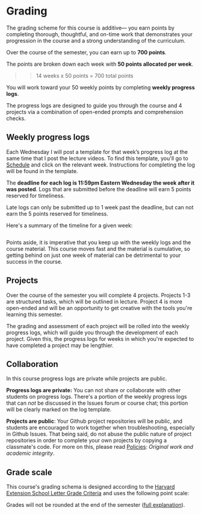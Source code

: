 

# Grading
The grading scheme for this course is additive&mdash; you earn points by completing thorough, thoughtful, and on-time work that demonstrates your progression in the course and a strong understanding of the curriculum.

Over the course of the semester, you can earn up to **700 points**.

The points are broken down each week with **50 points allocated per week**.

>> 14 weeks x 50 points = 700 total points

You will work toward your 50 weekly points by completing **weekly progress logs**.

The progress logs are designed to guide you through the course and 4 projects via a combination of open-ended prompts and comprehension checks.



## Weekly progress logs
Each Wednesday I will post a template for that week’s progress log at the same time that I post the lecture videos. To find this template, you'll go to [Schedule](/schedule) and click on the relevant week. Instructions for completing the log will be found in the template.

The __deadline for each log is 11:59pm Eastern Wednesday the week after it was posted__. Logs that are submitted before the deadline will earn 5 points reserved for timeliness.

Late logs can only be submitted up to 1 week past the deadline, but can not earn the 5 points reserved for timeliness.

Here's a summary of the timeline for a given week:

<img src='https://s3.amazonaws.com/dwa15.com/example-progress-log-timeline@2x.png' style='max-width:700px;' alt=''>


Points aside, it is imperative that you keep up with the weekly logs and the course material. This course moves fast and the material is cumulative, so getting behind on just one week of material can be detrimental to your success in the course.




## Projects
Over the course of the semester you will complete 4 projects. Projects 1-3 are structured tasks, which will be outlined in lecture. Project 4 is more open-ended and will be an opportunity to get creative with the tools you're learning this semester.

The grading and assessment of each project will be rolled into the weekly progress logs, which will guide you through the development of each project. Given this, the progress logs for weeks in which you're expected to have completed a project may be lengthier.



## Collaboration
In this course progress logs are private while projects are public.

__Progress logs are private:__ You can not share or collaborate with other students on progress logs. There's a portion of the weekly progress logs that can *not* be discussed in the Issues forum or course chat; this portion will be clearly marked on the log template.

__Projects are public__: Your Github project repositories will be public, and students are encouraged to work together when troubleshooting, especially in Github Issues. That being said, do not abuse the public nature of project repositories in order to complete your own projects by copying a classmate's code. For more on this, please read [Policies](/policies): *Original work and academic integrity*.




## Grade scale
This course's grading schema is designed according to the [Harvard Extension School Letter Grade Criteria](http://www.extension.harvard.edu/exams-grades-policies/grades) and uses the following point scale:
<img src='https://s3.amazonaws.com/dwa15.com/letter-grade-scale%402x.png' style='max-width:900px;' alt=''>

Grades will not be rounded at the end of the semester ([full explanation](/grade-rounding)).
